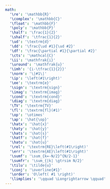 ```yaml
---
math:
  '\re': '\mathbb{R}'
  '\complex': '\mathbb{C}'
  '\float': '\mathbb{F}'
  '\poly': '\mathbb{P}'
  '\half': '\frac{1}{2}'
  '\shalf': '\tfrac{1}{2}'
  '\ud': '\textrm{d}'
  '\dd': '\frac{\ud #1}{\ud #2}'
  '\df': '\frac{\partial #1}{\partial #2}'
  '\cts': '\mathcal{C}'
  '\ii': '\mathfrak{i}'
  '\uround': '\mathfrak{u}'
  '\imh': '{i-\tfrac{1}{2}}'
  '\norm': '\|#1\|'
  '\ip': '\left(#1\right)'
  '\ee': '\textrm{e}'
  '\sign': '\textrm{sign}'
  '\imag': '\textrm{imag}'
  '\cond': '\textrm{cond}'
  '\diag': '\textrm{diag}'
  '\TV': '\textrm{TV}'
  '\fl': '\textrm{fl}(#1)'
  '\op': '\otimes'
  '\ap': '\hat{\op}'
  '\hatx': '\hat{x}'
  '\haty': '\hat{y}'
  '\hats': '\hat{s}'
  '\hatf': '\hat{f}'
  '\hatu': '\hat{u}'
  '\rel': '\textrm{RE}\left(#1\right)'
  '\err': '\textrm{AE}\left(#1\right)'
  '\sumf': '\sum_{k=-N/2}^{N/2-1}'
  '\sumfr': '\sum_{|k| \gtrsim N/2}'
  '\tilu': '\tilde{u}'
  '\conj': '\overline{#1}'
  '\order': 'O\left( #1 \right)'
  '\limplies': '\qquad \Longrightarrow \qquad'
---
```

